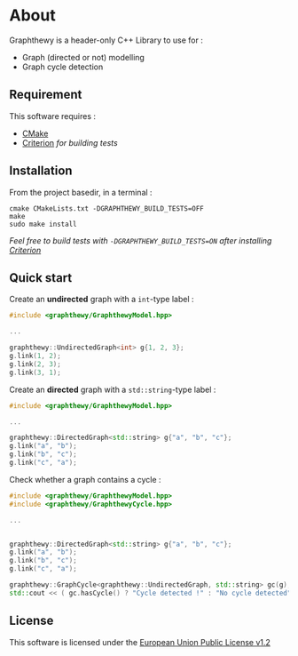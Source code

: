 About
=====

Graphthewy is a header-only C++ Library to use for :
  - Graph (directed or not) modelling
  - Graph cycle detection

Requirement
-----------

This software requires :
  - [CMake](https://github.com/Kitware/CMake)
  - [Criterion](https://github.com/Snaipe/Criterion) *for building tests*


Installation
------------

From the project basedir, in a terminal :

```
cmake CMakeLists.txt -DGRAPHTHEWY_BUILD_TESTS=OFF
make
sudo make install
```

*Feel free to build tests with `-DGRAPHTHEWY_BUILD_TESTS=ON` after installing [Criterion](https://github.com/Snaipe/Criterion)*


Quick start
-----------


Create an **undirected** graph with a `int`-type label :

```cpp
#include <graphthewy/GraphthewyModel.hpp>

...

graphthewy::UndirectedGraph<int> g{1, 2, 3};
g.link(1, 2);
g.link(2, 3);
g.link(3, 1);
```


Create an **directed** graph with a `std::string`-type label :

```cpp
#include <graphthewy/GraphthewyModel.hpp>

...

graphthewy::DirectedGraph<std::string> g{"a", "b", "c"};
g.link("a", "b");
g.link("b", "c");
g.link("c", "a");
```


Check whether a graph contains a cycle :

```cpp
#include <graphthewy/GraphthewyModel.hpp>
#include <graphthewy/GraphthewyCycle.hpp>

...


graphthewy::DirectedGraph<std::string> g{"a", "b", "c"};
g.link("a", "b");
g.link("b", "c");
g.link("c", "a");

graphthewy::GraphCycle<graphthewy::UndirectedGraph, std::string> gc(g);
std::cout << ( gc.hasCycle() ? "Cycle detected !" : "No cycle detected" ) << std::endl;
```


License
-------

This software is licensed under the [European Union Public License v1.2](https://joinup.ec.europa.eu/sites/default/files/custom-page/attachment/2020-03/EUPL-1.2%20EN.txt)
